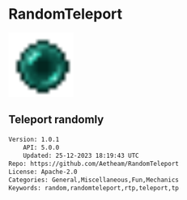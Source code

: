# RandomTeleport
<img src="https://raw.githubusercontent.com/Aetheam/RandomTeleport/5108e70a4abf3dd7b1b3c172218126c1c1bdcd41/icon.png" width="128" height="128" />

## Teleport randomly
```properties
Version: 1.0.1
    API: 5.0.0
    Updated: 25-12-2023 18:19:43 UTC
Repo: https://github.com/Aetheam/RandomTeleport
License: Apache-2.0
Categories: General,Miscellaneous,Fun,Mechanics
Keywords: random,randomteleport,rtp,teleport,tp
```